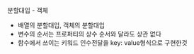 분할대입 - 객체
- 배열의 분할대입, 객체의 분할대입
- 변수의 순서는 프로퍼티의 상수 순서와 달라도 상관 없다
- 함수에서 쓰이는 키워드 인수전달을 key: value형식으로 구현한것